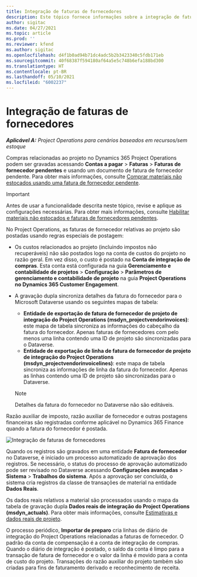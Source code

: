 ```yaml
---
title: Integração de faturas de fornecedores
description: Este tópico fornece informações sobre a integração de faturas de fornecedores no Project Operations.
author: sigitac
ms.date: 04/27/2021
ms.topic: article
ms.prod: ''
ms.reviewer: kfend
ms.author: sigitac
ms.openlocfilehash: d4f1b0ad94b71dc4adc5b2b3423340c5fdb171eb
ms.sourcegitcommit: 40f68387f594180af64a5e5c748b6efa188bd300
ms.translationtype: HT
ms.contentlocale: pt-BR
ms.lasthandoff: 05/10/2021
ms.locfileid: "6002237"
---
```

# <a name="vendor-invoice-integration"></a>Integração de faturas de fornecedores

_**Aplicável A:** Project Operations para cenários baseados em recursos/sem estoque_

Compras relacionadas ao projeto no Dynamics 365 Project Operations podem ser gravadas acessando **Contas a pagar** > **Faturas** > **Faturas de fornecedor pendentes** e usando um documento de fatura de fornecedor pendente. Para obter mais informações, consulte [Comprar materiais não estocados usando uma fatura de fornecedor pendente](../procurement/pending-vendor-invoices.md).

> [!IMPORTANT]
> Antes de usar a funcionalidade descrita neste tópico, revise e aplique as configurações necessárias. Para obter mais informações, consulte [Habilitar materiais não estocados e faturas de fornecedores pendentes](../procurement/configure-materials-nonstocked.md).

No Project Operations, as faturas de fornecedor relativas ao projeto são postadas usando regras especiais de postagem:

- Os custos relacionados ao projeto (incluindo impostos não recuperáveis) não são postados logo na conta de custos do projeto no razão geral. Em vez disso, o custo é postado na **Conta de integração de compras**. Esta conta está configurada na guia **Gerenciamento e contabilidade de projetos** > **Configuração** > **Parâmetros de gerenciamento e contabilidade de projeto** na guia **Project Operations no Dynamics 365 Customer Engagement**.
- A gravação dupla sincroniza detalhes da fatura do fornecedor para o Microsoft Dataverse usando os seguintes mapas de tabela:

     - **Entidade de exportação de fatura de fornecedor de projeto de integração do Project Operations (msdyn_projectvendorinvoices)**: este mapa de tabela sincroniza as informações do cabeçalho da fatura do fornecedor. Apenas faturas de fornecedores com pelo menos uma linha contendo uma ID de projeto são sincronizadas para o Dataverse.
     - **Entidade de exportação de linha de fatura de fornecedor de projeto de integração do Project Operations (msdyn_projectvendorinvoicelines)**: este mapa de tabela sincroniza as informações de linha da fatura do fornecedor. Apenas as linhas contendo uma ID de projeto são sincronizadas para o Dataverse.

     > [!NOTE]
     > Detalhes da fatura do fornecedor no Dataverse não são editáveis.

Razão auxiliar de imposto, razão auxiliar de fornecedor e outras postagens financeiras são registradas conforme aplicável no Dynamics 365 Finance quando a fatura do fornecedor é postada.

![Integração de faturas de fornecedores](media/DW7VendorInvoice.png)

Quando os registros são gravados em uma entidade **Fatura de fornecedor** no Dataverse, é iniciado um processo automatizado de aprovação dos registros. Se necessário, o status do processo de aprovação automatizado pode ser revisado no Dataverse acessando **Configurações avançadas** > **Sistema** > **Trabalhos do sistema**. Após a aprovação ser concluída, o sistema cria registros da classe de transações de material na entidade **Dados Reais**.

Os dados reais relativos a material são processados usando o mapa da tabela de gravação dupla **Dados reais de integração do Project Operations (msdyn_actuals)**. Para obter mais informações, consulte [Estimativas e dados reais de projeto](resource-dual-write-estimates-actuals.md).

O processo periódico, **Importar de preparo** cria linhas de diário de integração do Project Operations relacionadas a faturas de fornecedor. O padrão da conta de compensação é a conta de integração de compras. Quando o diário de integração é postado, o saldo da conta é limpo para a transação de fatura de fornecedor e o valor da linha é movido para a conta de custo do projeto. Transações do razão auxiliar do projeto também são criadas para fins de faturamento derivado e reconhecimento de receita.

